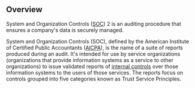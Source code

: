 ## Overview

System and Organization Controls ([SOC](https://us.aicpa.org/content/dam/aicpa/interestareas/frc/assuranceadvisoryservices/downloadabledocuments/trust-services-criteria.pdf)) 2 is an auditing procedure that ensures a company's data is securely managed.

System and Organization Controls (SOC), defined by the American Institute of Certified Public Accountants ([AICPA](https://en.wikipedia.org/wiki/American_Institute_of_Certified_Public_Accountants)), is the name of a suite of reports produced during an audit. It's intended for use by service organizations (organizations that provide information systems as a service to other organizations) to issue validated reports of [internal controls](https://en.wikipedia.org/wiki/Internal_control) over those information systems to the users of those services. The reports focus on controls grouped into five categories known as Trust Service Principles.
